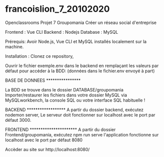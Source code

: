 # francoislion_7_20102020
Openclassrooms Projet 7 Groupomania
Créer un réseau social d'entreprise

Frontend : Vue CLI
Backend : Nodejs
Database : MySQL

Prérequis: Avoir Node.js, Vue CLI et MySQL installés localement sur la machine.

Installation : Clonez ce repository,

Ouvrir le fichier exemple.env dans le backend en remplaçant les valeurs par défaut pour accéder à la BDD: (données dans le fichier.env envoyé à part)

BASE DE DONNEES ****************

La BDD se trouve dans le dossier DATABASE/groupomania
Importer/restaurer les fichiers dans votre dossier MySQL via MySQLworkbench, la console SQL ou votre interface SQL habituelle !


BACKEND ******************
A partir du dossier backend, exécutez nodemon server, Le serveur doit fonctionner sur localhost avec le port par défaut 3000.


FRONTEND **********************
A partir du dossier Frontend/groupomania, exécutez npm run serve l'application fonctionne sur localhost avec le port par défaut 8080


Accèder au site sur http://localhost:8080/
